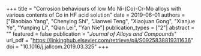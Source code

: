 +++
title = "Corrosion behaviours of low Mo Ni-(Co)-Cr-Mo alloys with various contents of Co in HF acid solution"
date = 2019-06-01
authors = ["Biaobiao Yang", "Chenying Shi", "Jianwei Teng", "Xiaojuan Gong", "Xianjue Ye", "Yunping Li", "Qian Lei", "Yan Nie"]
publication_types = ["2"]
abstract = ""
featured = false
publication = "*Journal of Alloys and Compounds*"
url_pdf = "https://linkinghub.elsevier.com/retrieve/pii/S0925838819311636"
doi = "10.1016/j.jallcom.2019.03.325"
+++

